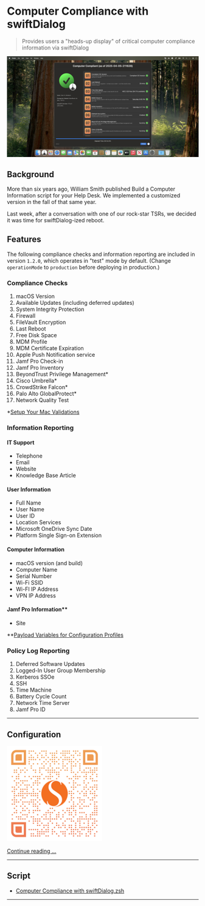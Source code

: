 # Computer Compliance with swiftDialog

> Provides users a "heads-up display" of critical computer compliance information via swiftDialog

![Computer Compliance Hero](images/Computer_Compliance_Hero.png)

## Background

More than six years ago, William Smith published Build a Computer Information script for your Help Desk. We implemented a customized version in the fall of that same year.

Last week, after a conversation with one of our rock-star TSRs, we decided it was time for swiftDialog-ized reboot.

## Features

The following compliance checks and information reporting are included in version `1.2.0`, which operates in "test" mode by default. (Change `operationMode` to `production` before deploying in production.)

### Compliance Checks

1. macOS Version
1. Available Updates (including deferred updates)
1. System Integrity Protection
1. Firewall
1. FileVault Encryption
1. Last Reboot
1. Free Disk Space
1. MDM Profile
1. MDM Certificate Expiration
1. Apple Push Notification service
1. Jamf Pro Check-in
1. Jamf Pro Inventory
1. BeyondTrust Privilege Management*
1. Cisco Umbrella*
1. CrowdStrike Falcon*
1. Palo Alto GlobalProtect*
1. Network Quality Test

*[Setup Your Mac Validations](https://github.com/setup-your-mac/Setup-Your-Mac/tree/main/Validations)

### Information Reporting

#### IT Support
- Telephone
- Email
- Website
- Knowledge Base Article

#### User Information
- Full Name
- User Name
- User ID
- Location Services
- Microsoft OneDrive Sync Date
- Platform Single Sign-on Extension

#### Computer Information
- macOS version (and build)
- Computer Name
- Serial Number
- Wi-Fi SSID
- Wi-FI IP Address
- VPN IP Address

#### Jamf Pro Information**
- Site

**[Payload Variables for Configuration Profiles](https://learn.jamf.com/en-US/bundle/jamf-pro-documentation-11.15.0/page/Computer_Configuration_Profiles.html#ariaid-title2)

### Policy Log Reporting

1. Deferred Software Updates
1. Logged-In User Group Membership
1. Kerberos SSOe
1. SSH
1. Time Machine
1. Battery Cycle Count
1. Network Time Server
1. Jamf Pro ID

---

## Configuration

<a href="https://snelson.us/2025/04/computer-compliance-0-0-2/"><img src="images/qr-code-Computer_Compliance.png" width="250" /></a>

[Continue reading …](https://snelson.us/2025/04/computer-compliance-0-0-2/)

---

## Script
- [Computer Compliance with swiftDialog.zsh](Computer%20Compliance%20with%20swiftDialog.zsh)

---

